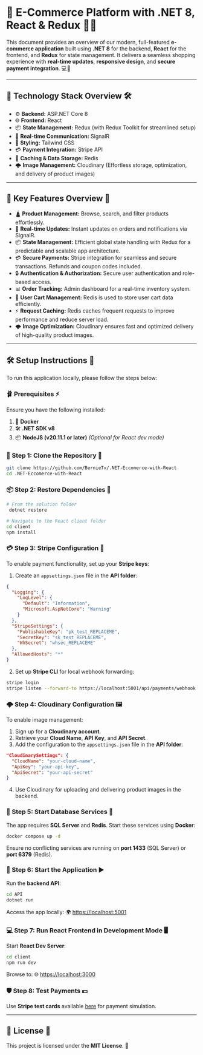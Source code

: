 # 🛒 **E-Commerce Platform with .NET 8, React & Redux** 🚀✨

This document provides an overview of our modern, full-featured **e-commerce application** built using **.NET 8** for the backend, **React** for the frontend, and **Redux** for state management. It delivers a seamless shopping experience with **real-time updates**, **responsive design**, and **secure payment integration**. 💻📱

---

## 🚀 **Technology Stack Overview** 🛠️

- ⚙️ **Backend:** ASP.NET Core 8
- 🌐 **Frontend:** React
- 📦 **State Management:** Redux (with Redux Toolkit for streamlined setup)
- 🔄 **Real-time Communication:** SignalR
- 🌟 **Styling:** Tailwind CSS
- 💳 **Payment Integration:** Stripe API
- 📂 **Caching & Data Storage:** Redis
- 🌩️ **Image Management:** Cloudinary (Effortless storage, optimization, and delivery of product images)

---

## 🎯 **Key Features Overview** 🌟

- 🛕️ **Product Management:** Browse, search, and filter products effortlessly.
- 🔄 **Real-time Updates:** Instant updates on orders and notifications via SignalR.
- 📦 **State Management:** Efficient global state handling with Redux for a predictable and scalable app architecture.
- 💳 **Secure Payments:** Stripe integration for seamless and secure transactions. Refunds and coupon codes included.
- 🔒 **Authentication & Authorization:** Secure user authentication and role-based access.
- 📊 **Order Tracking:** Admin dashboard for a real-time inventory system.
- 📂️ **User Cart Management:** Redis is used to store user cart data efficiently.
- ⚡ **Request Caching:** Redis caches frequent requests to improve performance and reduce server load.
- 🌩️ **Image Optimization:** Cloudinary ensures fast and optimized delivery of high-quality product images.

---

## 🛠️ **Setup Instructions** 📝

To run this application locally, please follow the steps below:

### **🩰 Prerequisites** ⚡

Ensure you have the following installed:

1. 🐳 **Docker**
2. 🛠️ **.NET SDK v8**
3. 📦 **NodeJS (v20.11.1 or later)** _(Optional for React dev mode)_

### **👅 Step 1: Clone the Repository** 🔀

```bash
git clone https://github.com/BernieTv/.NET-Eccomerce-with-React
cd .NET-Eccomerce-with-React
```

### **📦 Step 2: Restore Dependencies** 🔄

```bash
# From the solution folder
 dotnet restore

# Navigate to the React client folder
cd client
npm install
```

### **💳 Step 3: Stripe Configuration** 🔑

To enable payment functionality, set up your **Stripe keys**:

1. Create an `appsettings.json` file in the **API folder**:

```json
{
  "Logging": {
    "LogLevel": {
      "Default": "Information",
      "Microsoft.AspNetCore": "Warning"
    }
  },
  "StripeSettings": {
    "PublishableKey": "pk_test_REPLACEME",
    "SecretKey": "sk_test_REPLACEME",
    "WhSecret": "whsec_REPLACEME"
  },
  "AllowedHosts": "*"
}
```

2. Set up **Stripe CLI** for local webhook forwarding:

```bash
stripe login
stripe listen --forward-to https://localhost:5001/api/payments/webhook -e payment_intent.succeeded
```

### **🌩️ Step 4: Cloudinary Configuration** 🖼️

To enable image management:

1. Sign up for a **Cloudinary account**.
2. Retrieve your **Cloud Name**, **API Key**, and **API Secret**.
3. Add the configuration to the `appsettings.json` file in the **API folder**:

```json
"CloudinarySettings": {
  "CloudName": "your-cloud-name",
  "ApiKey": "your-api-key",
  "ApiSecret": "your-api-secret"
}
```

4. Use Cloudinary for uploading and delivering product images in the backend.

### **🐘 Step 5: Start Database Services** 💄

The app requires **SQL Server** and **Redis**. Start these services using **Docker**:

```bash
docker compose up -d
```

Ensure no conflicting services are running on **port 1433** (SQL Server) or **port 6379** (Redis).

### **🚦 Step 6: Start the Application** ▶️

Run the **backend API**:

```bash
cd API
dotnet run
```

Access the app locally: 🌍 [https://localhost:5001](https://localhost:5001)

### **💻 Step 7: Run React Frontend in Development Mode** 🖥️

Start **React Dev Server**:

```bash
cd client
npm run dev
```

Browse to: 🌐 [https://localhost:3000](https://localhost:3000)

### **🛡️ Step 8: Test Payments** 💵

Use **Stripe test cards** available [here](https://docs.stripe.com/testing#cards) for payment simulation.

---

## 📄 **License** 📜

This project is licensed under the **MIT License**. 📝
